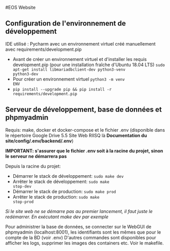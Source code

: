 #EOS Website

## Configuration de l'environnement de développement
IDE utilisé : Pycharm avec un environnement virtuel créé manuellement avec requirements/development.pip

- Avant de créer un environnement virtuel et d'installer les requis development.pip (pour une installation fraîche d'Ubuntu 18.04 LTS)
<code>sudo apt-get install libmariadbclient-dev python3-venv python3-dev</code>
- Pour créer un environnement virtuel <code>python3 -m venv ENV</code>
- <code>pip install --upgrade pip && pip install -r requirements/development.pip</code>


## Serveur de développement, base de données et phpmyadmin
Requis: make, docker et docker-compose et le fichier .env (disponible dans le répertoire Google Drive 5.5 Site Web RIISQ là **Documentation du site/config/.env/backend/.env**) 

**IMPORTANT: s'assurer que le fichier .env soit à la racine du projet, sinon le serveur ne démarrera pas**

Depuis la racine du projet:
- Démarrer le stack de développement:  <code>sudo make dev</code>
- Arrêter le stack de développement: <code>sudo make stop-dev</code>
- Démarrer le stack de production:  <code>sudo make prod</code>
- Arrêter le stack de production: <code>sudo make stop-prod</code>

*Si le site web ne se démarre pas au premier lancement, il faut juste le redémarrer. En exécutant make dev par exemple*


Pour administrer la base de données, se connecter sur le WebGUI de phpmyadmin (localhost:8001), les identifiants sont 
les mêmes que pour le compte de la BD (voir .env)
D'autres commandes sont disponibles pour afficher les logs, supprimer les images des containers etc. Voir le makefile.

